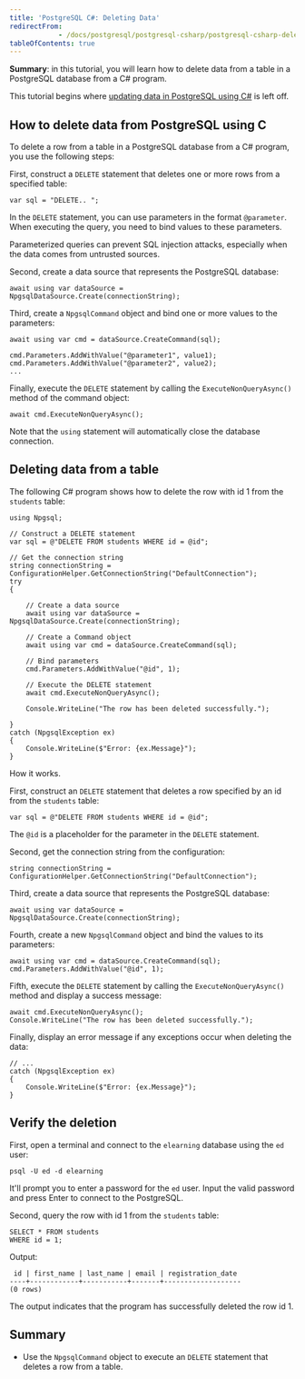 ```yaml
---
title: 'PostgreSQL C#: Deleting Data'
redirectFrom: 
            - /docs/postgresql/postgresql-csharp/postgresql-csharp-delete/
tableOfContents: true
---
```



**Summary**: in this tutorial, you will learn how to delete data from a table in a PostgreSQL database from a C# program.

This tutorial begins where [updating data in PostgreSQL using C#](https://www.postgresqltutorial.com/postgresql-csharp/postgresql-csharp-update/) is left off.

## How to delete data from PostgreSQL using C

To delete a row from a table in a PostgreSQL database from a C# program, you use the following steps:

First, construct a `DELETE` statement that deletes one or more rows from a specified table:

```
var sql = "DELETE.. ";
```

In the `DELETE` statement, you can use parameters in the format `@parameter`. When executing the query, you need to bind values to these parameters.

Parameterized queries can prevent SQL injection attacks, especially when the data comes from untrusted sources.

Second, create a data source that represents the PostgreSQL database:

```
await using var dataSource = NpgsqlDataSource.Create(connectionString);
```

Third, create a `NpgsqlCommand` object and bind one or more values to the parameters:

```
await using var cmd = dataSource.CreateCommand(sql);

cmd.Parameters.AddWithValue("@parameter1", value1);
cmd.Parameters.AddWithValue("@parameter2", value2);
...
```

Finally, execute the `DELETE` statement by calling the `ExecuteNonQueryAsync()` method of the command object:

```
await cmd.ExecuteNonQueryAsync();
```

Note that the `using` statement will automatically close the database connection.

## Deleting data from a table

The following C# program shows how to delete the row with id 1 from the `students` table:

```
using Npgsql;

// Construct a DELETE statement
var sql = @"DELETE FROM students WHERE id = @id";

// Get the connection string
string connectionString = ConfigurationHelper.GetConnectionString("DefaultConnection");
try
{

    // Create a data source
    await using var dataSource = NpgsqlDataSource.Create(connectionString);

    // Create a Command object
    await using var cmd = dataSource.CreateCommand(sql);

    // Bind parameters
    cmd.Parameters.AddWithValue("@id", 1);

    // Execute the DELETE statement
    await cmd.ExecuteNonQueryAsync();

    Console.WriteLine("The row has been deleted successfully.");

}
catch (NpgsqlException ex)
{
    Console.WriteLine($"Error: {ex.Message}");
}
```

How it works.

First, construct an `DELETE` statement that deletes a row specified by an id from the `students` table:

```
var sql = @"DELETE FROM students WHERE id = @id";
```

The `@id` is a placeholder for the parameter in the `DELETE` statement.

Second, get the connection string from the configuration:

```
string connectionString = ConfigurationHelper.GetConnectionString("DefaultConnection");
```

Third, create a data source that represents the PostgreSQL database:

```
await using var dataSource = NpgsqlDataSource.Create(connectionString);
```

Fourth, create a new `NpgsqlCommand` object and bind the values to its parameters:

```
await using var cmd = dataSource.CreateCommand(sql);
cmd.Parameters.AddWithValue("@id", 1);
```

Fifth, execute the `DELETE` statement by calling the `ExecuteNonQueryAsync()` method and display a success message:

```
await cmd.ExecuteNonQueryAsync();
Console.WriteLine("The row has been deleted successfully.");
```

Finally, display an error message if any exceptions occur when deleting the data:

```
// ...
catch (NpgsqlException ex)
{
    Console.WriteLine($"Error: {ex.Message}");
}
```

## Verify the deletion

First, open a terminal and connect to the `elearning` database using the `ed` user:

```
psql -U ed -d elearning
```

It'll prompt you to enter a password for the `ed` user. Input the valid password and press Enter to connect to the PostgreSQL.

Second, query the row with id 1 from the `students` table:

```
SELECT * FROM students
WHERE id = 1;
```

Output:

```
 id | first_name | last_name | email | registration_date
----+------------+-----------+-------+-------------------
(0 rows)
```

The output indicates that the program has successfully deleted the row id 1.

## Summary

- Use the `NpgsqlCommand` object to execute an `DELETE` statement that deletes a row from a table.
